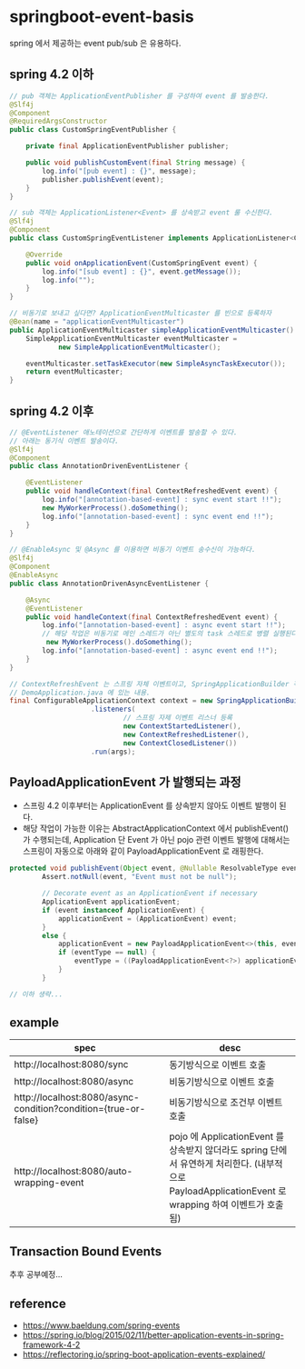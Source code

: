 # springboot-event-basis
spring 에서 제공하는 event pub/sub 은 유용하다.

## spring 4.2 이하
```java
// pub 객체는 ApplicationEventPublisher 를 구성하여 event 를 발송한다.
@Slf4j
@Component
@RequiredArgsConstructor
public class CustomSpringEventPublisher {

    private final ApplicationEventPublisher publisher;

    public void publishCustomEvent(final String message) {
        log.info("[pub event] : {}", message);
        publisher.publishEvent(event);
    }
}

// sub 객체는 ApplicationListener<Event> 를 상속받고 event 룰 수신한다.
@Slf4j
@Component
public class CustomSpringEventListener implements ApplicationListener<CustomSpringEvent> {

    @Override
    public void onApplicationEvent(CustomSpringEvent event) {
        log.info("[sub event] : {}", event.getMessage());
        log.info("");
    }
}

// 비동기로 보내고 싶다면? ApplicationEventMulticaster 를 빈으로 등록하자
@Bean(name = "applicationEventMulticaster")
public ApplicationEventMulticaster simpleApplicationEventMulticaster() {
    SimpleApplicationEventMulticaster eventMulticaster =
            new SimpleApplicationEventMulticaster();

    eventMulticaster.setTaskExecutor(new SimpleAsyncTaskExecutor());
    return eventMulticaster;
}
```

## spring 4.2 이후
```java
// @EventListener 애노테이션으로 간단하게 이벤트를 발송할 수 있다.
// 아래는 동기식 이벤트 발송이다.
@Slf4j
@Component
public class AnnotationDrivenEventListener {

    @EventListener
    public void handleContext(final ContextRefreshedEvent event) {
        log.info("[annotation-based-event] : sync event start !!");
        new MyWorkerProcess().doSomething();
        log.info("[annotation-based-event] : sync event end !!");
    }
}

// @EnableAsync 및 @Async 를 이용하면 비동기 이벤트 송수신이 가능하다.
@Slf4j
@Component
@EnableAsync
public class AnnotationDrivenAsyncEventListener {

    @Async
    @EventListener
    public void handleContext(final ContextRefreshedEvent event) {
        log.info("[annotation-based-event] : async event start !!");
        // 해당 작업은 비동기로 메인 스레드가 아닌 별도의 task 스레드로 병렬 실행된다.
         new MyWorkerProcess().doSomething();
        log.info("[annotation-based-event] : async event end !!");
    }
}

// ContextRefreshEvent 는 스프링 자체 이벤트이고, SpringApplicationBuilder 객체에서 별도로 listener() 를 등록해주어야 한다.
// DemoApplication.java 에 있는 내용.
final ConfigurableApplicationContext context = new SpringApplicationBuilder(DemoApplication.class)
                    .listeners(
                            // 스프링 자제 이벤트 리스너 등록
                            new ContextStartedListener(),
                            new ContextRefreshedListener(),
                            new ContextClosedListener())
                    .run(args);
```

## PayloadApplicationEvent 가 발행되는 과정
* 스프링 4.2 이후부터는 ApplicationEvent 를 상속받지 않아도 이벤트 발행이 된다.
* 해당 작업이 가능한 이유는 AbstractApplicationContext 에서 publishEvent() 가 수행되는데, Application 단 Event 가 아닌 pojo 관련 이벤트 발행에 대해서는 스프링이 자동으로 아래와 같이 PayloadApplicationEvent 로 래핑한다.

```java
protected void publishEvent(Object event, @Nullable ResolvableType eventType) {
		Assert.notNull(event, "Event must not be null");

		// Decorate event as an ApplicationEvent if necessary
		ApplicationEvent applicationEvent;
		if (event instanceof ApplicationEvent) {
			applicationEvent = (ApplicationEvent) event;
		}
		else {
			applicationEvent = new PayloadApplicationEvent<>(this, event);
			if (eventType == null) {
				eventType = ((PayloadApplicationEvent<?>) applicationEvent).getResolvableType();
			}
		}

// 이하 생략...
```

## example
|<div style="width:250px;">spec</div>|desc|
|---|---|
|http://localhost:8080/sync|동기방식으로 이벤트 호출|
|http://localhost:8080/async|비동기방식으로 이벤트 호출|
|http://localhost:8080/async-condition?condition={true-or-false}|비동기방식으로 조건부 이벤트 호출|
|http://localhost:8080/auto-wrapping-event|pojo 에 ApplicationEvent 를 상속받지 않더라도 spring 단에서 유연하게 처리한다. (내부적으로 PayloadApplicationEvent 로 wrapping 하여 이벤트가 호출됨)|

## Transaction Bound Events
추후 공부예정...

## reference 
* https://www.baeldung.com/spring-events
* https://spring.io/blog/2015/02/11/better-application-events-in-spring-framework-4-2
* https://reflectoring.io/spring-boot-application-events-explained/